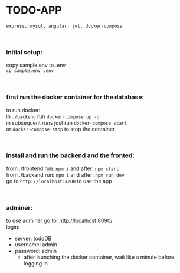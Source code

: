 # TODO-APP
    express, mysql, angular, jwt, docker-compose


  
  </br >


### initial setup:
copy sample.env to .env </br >
`cp sample.env .env` </br >

</br >

### first run the docker container for the database:
to run docker: </br >
in `./backend` run `docker-compose up -d` </br >
in subsequent runs just run `docker-compose start` </br >
or `docker-compose stop` to stop the container </br >

</br >

### install and run the backend and the fronted:
from ./frontend run: `npm i` and after: `npm start` </br >
from ./backand  run: `npm i` and after: `npm run dev` </br >
go to `http://localhost:4200` to use the app </br >

</br >


### adminer:
to use adminer go to: http://localhost:8090/ </br >
login: </br >
- server: todoDB
- username: admin
- password: admin
  - after launching the docker container, wait like a minute before logging in

